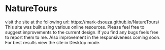 # NatureTours
visit the site at the following url: https://mark-dsouza.github.io/NatureTours/
This site was built using various online resources. Please feel free to suggest improvements to the current design. If you find any bugs feels free to report them to me. Also improvement in the responsiveness coming soon. For best results view the site in Desktop mode.
